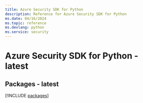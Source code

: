 ```yaml
---
title: Azure Security SDK for Python
description: Reference for Azure Security SDK for Python
ms.date: 04/16/2024
ms.topic: reference
ms.devlang: python
ms.service: security
---
```

# Azure Security SDK for Python - latest
## Packages - latest
[!INCLUDE [packages](security-index.md)]